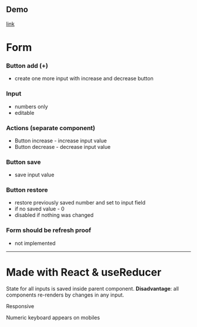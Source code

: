 ## Demo
[link](http://yurikonradi.izziwebstudio.com/code-examples/multiple-counters/index.html)

# Form

### Button add (+)

- create one more input with increase and decrease button

### Input

- numbers only
- editable

### Actions (separate component)

- Button increase - increase input value
- Button decrease - decrease input value

### Button save

- save input value

### Button restore

- restore previously saved number and set to input field
- if no saved value - 0
- disabled if nothing was changed

### Form should be refresh proof

- not implemented

---

# Made with React & useReducer

State for all inputs is saved inside parent component. **Disadvantage**: all components re-renders by changes in any input.

Responsive

Numeric keyboard appears on mobiles
